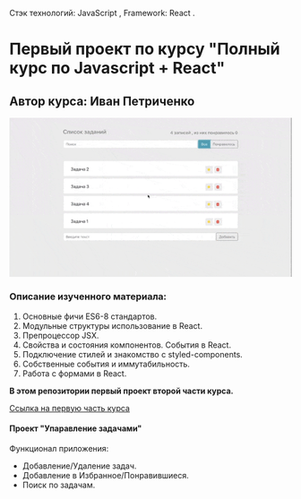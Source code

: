 Стэк технологий: JavaScript , Framework: React .
# Первый проект по курсу "Полный курс по Javascript + React"
## Автор курса: Иван Петриченко

![alt-текст](markdown/project.gif "Проект")
### Описание изученного материала:
1. Основные фичи ES6-8 стандартов.
2. Модульные структуры использование в  React.
3. Препроцессор JSX.
4. Свойства и состояния компонентов. События в React.
5. Подключение стилей и знакомство с styled-components.
6. Собственные события и иммутабильность.
7. Работа с формами в React.

**В этом репозитории первый проект второй части курса.**

[Ссылка на первую часть курса](https://github.com/winesf/JavaScript)

#### Проект "Упаравление задачами" 

Функционал приложения:
* Добавление/Удаление задач.
* Добавление в Избранное/Понравившиеся. 
* Поиск по задачам.



